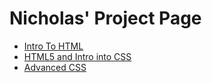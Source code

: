 # Nicholas' Project Page




<ul>
    <li><a href="intro_to_html/index.html" target=_blank>Intro To HTML</a></li>
    <li><a href="HTML5_intro_into_CSS/index.html" target=_blank>HTML5 and Intro into CSS</a></li>
    <li><a href="Adv_css/index.html" target=_blank>Advanced CSS</a></li> 